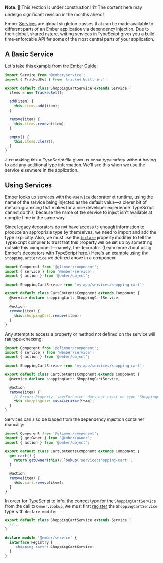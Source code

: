 **Note:** 🚧 This section is under construction! 🏗️ The content here may undergo significant revision in the months ahead!

Ember [Services][services] are global singleton classes that can be made available to different parts of an Ember application via dependency injection. Due to their global, shared nature, writing services in TypeScript gives you a build-time-enforcable API for some of the most central parts of your application.

[services]: ../../../services/

## A Basic Service

Let's take this example from the [Ember Guide](../../services/#toc_defining-services):

```typescript {data-filename="app/services/shopping-cart.ts"}
import Service from '@ember/service';
import { TrackedSet } from 'tracked-built-ins';

export default class ShoppingCartService extends Service {
  items = new TrackedSet();

  add(item) {
    this.items.add(item);
  }

  remove(item) {
    this.items.remove(item);
  }

  empty() {
    this.items.clear();
  }
}
```

Just making this a TypeScript file gives us some type safety without having to add any additional type information. We'll see this when we use the service elsewhere in the application.

## Using Services

Ember looks up services with the `@service` decorator at runtime, using the name of the service being injected as the default value—a clever bit of metaprogramming that makes for a nice developer experience. TypeScript cannot do this, because the name of the service to inject isn't available at compile time in the same way.

Since legacy decorators do not have access to enough information to produce an appropriate type by themselves, we need to import and add the type explicitly. Also, we must use the [`declare`][declare] property modifier to tell the TypeScript compiler to trust that this property will be set up by something outside this component—namely, the decorator. (Learn more about using Ember's decorators with TypeScript [here][decorators].) Here's an example using the `ShoppingCartService` we defined above in a component:

[declare]: https://www.typescriptlang.org/docs/handbook/release-notes/typescript-3-7.html#the-usedefineforclassfields-flag-and-the-declare-property-modifier
[decorators]: ../../additional-resources/gotchas/#toc_decorators

```typescript {data-filename="app/components/cart-contents.ts"}
import Component from '@glimmer/component';
import { service } from '@ember/service';
import { action } from '@ember/object';

import ShoppingCartService from 'my-app/services/shopping-cart';

export default class CartContentsComponent extends Component {
  @service declare shoppingCart: ShoppingCartService;

  @action
  remove(item) {
    this.shoppingCart.remove(item);
  }
}
```

Any attempt to access a property or method not defined on the service will fail type-checking:

```typescript {data-filename="app/components/cart-contents.ts"}
import Component from '@glimmer/component';
import { service } from '@ember/service';
import { action } from '@ember/object';

import ShoppingCartService from 'my-app/services/shopping-cart';

export default class CartContentsComponent extends Component {
  @service declare shoppingCart: ShoppingCartService;

  @action
  remove(item) {
    // Error: Property 'saveForLater' does not exist on type 'ShoppingCartService'.
    this.shoppingCart.saveForLater(item);
  }
}
```

Services can also be loaded from the dependency injection container manually:

```typescript {data-filename="app/components/cart-contents.ts"}
import Component from '@glimmer/component';
import { getOwner } from '@ember/owner';
import { action } from '@ember/object';

export default class CartContentsComponent extends Component {
  get cart() {
    return getOwner(this)?.lookup('service:shopping-cart');
  }

  @action
  remove(item) {
    this.cart.remove(item);
  }
}
```

In order for TypeScript to infer the correct type for the `ShoppingCartService` from the call to `Owner.lookup`, we must first [register][registries] the `ShoppingCartService` type with `declare module`:

[registries]: ../../additional-resources/gotchas/#toc_registries

```typescript {data-filename="app/services/shopping-cart.ts"}
export default class ShoppingCartService extends Service {
  //...
}

declare module '@ember/service' {
  interface Registry {
    'shopping-cart': ShoppingCartService;
  }
}
```
